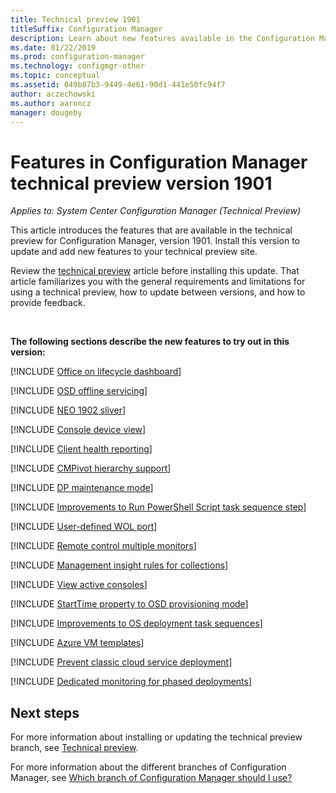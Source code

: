 ```yaml
---
title: Technical preview 1901
titleSuffix: Configuration Manager
description: Learn about new features available in the Configuration Manager technical preview branch version 1901.
ms.date: 01/22/2019
ms.prod: configuration-manager
ms.technology: configmgr-other
ms.topic: conceptual
ms.assetid: 049b87b3-9449-4e61-90d1-441e50fc94f7
author: aczechowski
ms.author: aaroncz
manager: dougeby
---
```


# Features in Configuration Manager technical preview version 1901

*Applies to: System Center Configuration Manager (Technical Preview)*

This article introduces the features that are available in the technical preview for Configuration Manager, version 1901. Install this version to update and add new features to your technical preview site. 

Review the [technical preview](/sccm/core/get-started/technical-preview) article before installing this update. That article familiarizes you with the general requirements and limitations for using a technical preview, how to update between versions, and how to provide feedback.     


<!--  Known Issues Template
## Known issues 

[!INCLUDE [known issue title](includes/known-issue-bugid.md)]

-->



<br>

**The following sections describe the new features to try out in this version:**  

<!-- resort and confirm titles -->

[!INCLUDE [Office on lifecycle dashboard](includes/1901/3556026.md)]

[!INCLUDE [OSD offline servicing](includes/1901/3555951.md)]

[!INCLUDE [NEO 1902 sliver](includes/1901/3734525.md)]

[!INCLUDE [Console device view](includes/1901/3600878.md)]

[!INCLUDE [Client health reporting](includes/1901/3599209.md)]

[!INCLUDE [CMPivot hierarchy support](includes/1901/3610960.md)]

[!INCLUDE [DP maintenance mode](includes/1901/3555754.md)]

[!INCLUDE [Improvements to Run PowerShell Script task sequence step](includes/1901/3556028.md)]

[!INCLUDE [User-defined WOL port](includes/1901/3605925.md)]

[!INCLUDE [Remote control multiple monitors](includes/1901/3231732.md)]

[!INCLUDE [Management insight rules for collections](includes/1901/3555752.md)]

[!INCLUDE [View active consoles](includes/1901/3699367.md)]

[!INCLUDE [StartTime property to OSD provisioning mode](includes/1901/3197824.md)]

[!INCLUDE [Improvements to OS deployment task sequences](includes/1901/3633146.md)] <!--3633146,3641475-->

[!INCLUDE [Azure VM templates](includes/1901/3556017.md)]

[!INCLUDE [Prevent classic cloud service deployment](includes/1901/3605704.md)]

[!INCLUDE [Dedicated monitoring for phased deployments](includes/1901/3555949.md)]



## Next steps

For more information about installing or updating the technical preview branch, see [Technical preview](/sccm/core/get-started/technical-preview).    

For more information about the different branches of Configuration Manager, see [Which branch of Configuration Manager should I use?](/sccm/core/understand/which-branch-should-i-use)